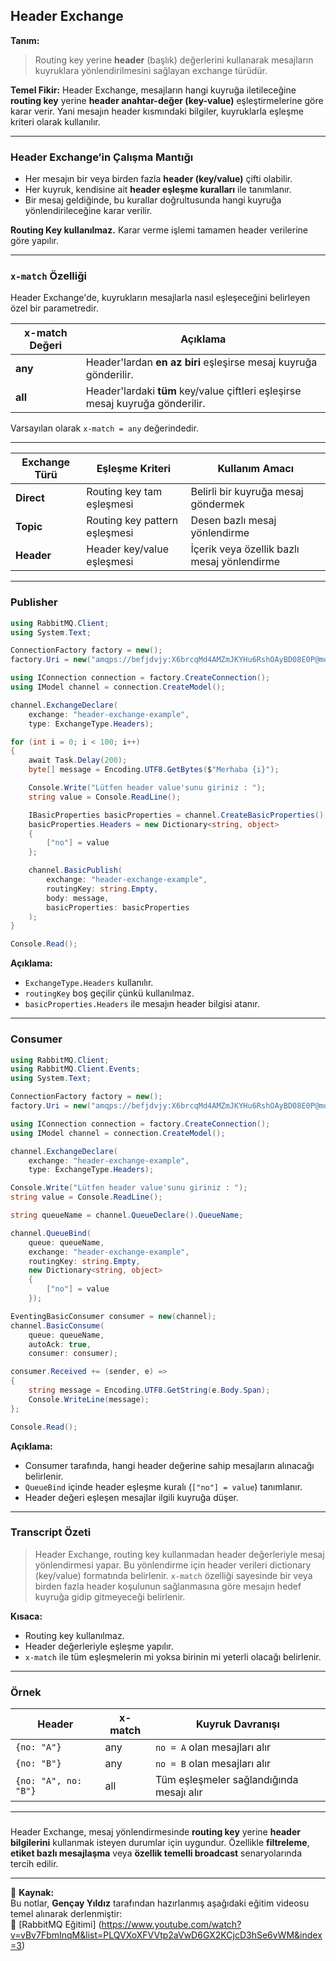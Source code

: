 ## Header Exchange

**Tanım:**

> Routing key yerine **header** (başlık) değerlerini kullanarak mesajların kuyruklara yönlendirilmesini sağlayan exchange türüdür.

**Temel Fikir:**
Header Exchange, mesajların hangi kuyruğa iletileceğine **routing key** yerine **header anahtar-değer (key-value)** eşleştirmelerine göre karar verir. Yani mesajın header kısmındaki bilgiler, kuyruklarla eşleşme kriteri olarak kullanılır.

---

### Header Exchange’in Çalışma Mantığı

* Her mesajın bir veya birden fazla **header (key/value)** çifti olabilir.
* Her kuyruk, kendisine ait **header eşleşme kuralları** ile tanımlanır.
* Bir mesaj geldiğinde, bu kurallar doğrultusunda hangi kuyruğa yönlendirileceğine karar verilir.

**Routing Key kullanılmaz.**
Karar verme işlemi tamamen header verilerine göre yapılır.

---

### `x-match` Özelliği

Header Exchange'de, kuyrukların mesajlarla nasıl eşleşeceğini belirleyen özel bir parametredir.

| x-match Değeri | Açıklama                                                                      |
| -------------- | ----------------------------------------------------------------------------- |
| **any**        | Header'lardan **en az biri** eşleşirse mesaj kuyruğa gönderilir.              |
| **all**        | Header'lardaki **tüm** key/value çiftleri eşleşirse mesaj kuyruğa gönderilir. |

Varsayılan olarak `x-match = any` değerindedir.

---

| Exchange Türü | Eşleşme Kriteri               | Kullanım Amacı                              |
| ------------- | ----------------------------- | ------------------------------------------- |
| **Direct**    | Routing key tam eşleşmesi     | Belirli bir kuyruğa mesaj göndermek         |
| **Topic**     | Routing key pattern eşleşmesi | Desen bazlı mesaj yönlendirme               |
| **Header**    | Header key/value eşleşmesi    | İçerik veya özellik bazlı mesaj yönlendirme |

---

### Publisher

```csharp
using RabbitMQ.Client;
using System.Text;

ConnectionFactory factory = new();
factory.Uri = new("amqps://befjdvjy:X6brcqMd4AMZmJKYHu6RshOAyBD08E0P@moose.rmq.cloudamqp.com/befjdvjy");

using IConnection connection = factory.CreateConnection();
using IModel channel = connection.CreateModel();

channel.ExchangeDeclare(
    exchange: "header-exchange-example",
    type: ExchangeType.Headers);

for (int i = 0; i < 100; i++)
{
    await Task.Delay(200);
    byte[] message = Encoding.UTF8.GetBytes($"Merhaba {i}");

    Console.Write("Lütfen header value'sunu giriniz : ");
    string value = Console.ReadLine();

    IBasicProperties basicProperties = channel.CreateBasicProperties();
    basicProperties.Headers = new Dictionary<string, object>
    {
        ["no"] = value
    };

    channel.BasicPublish(
        exchange: "header-exchange-example",
        routingKey: string.Empty,
        body: message,
        basicProperties: basicProperties
    );
}

Console.Read();
```

**Açıklama:**

* `ExchangeType.Headers` kullanılır.
* `routingKey` boş geçilir çünkü kullanılmaz.
* `basicProperties.Headers` ile mesajın header bilgisi atanır.

---

### Consumer

```csharp
using RabbitMQ.Client;
using RabbitMQ.Client.Events;
using System.Text;

ConnectionFactory factory = new();
factory.Uri = new("amqps://befjdvjy:X6brcqMd4AMZmJKYHu6RshOAyBD08E0P@moose.rmq.cloudamqp.com/befjdvjy");

using IConnection connection = factory.CreateConnection();
using IModel channel = connection.CreateModel();

channel.ExchangeDeclare(
    exchange: "header-exchange-example",
    type: ExchangeType.Headers);

Console.Write("Lütfen header value'sunu giriniz : ");
string value = Console.ReadLine();

string queueName = channel.QueueDeclare().QueueName;

channel.QueueBind(
    queue: queueName,
    exchange: "header-exchange-example",
    routingKey: string.Empty,
    new Dictionary<string, object>
    {
        ["no"] = value
    });

EventingBasicConsumer consumer = new(channel);
channel.BasicConsume(
    queue: queueName,
    autoAck: true,
    consumer: consumer);

consumer.Received += (sender, e) =>
{
    string message = Encoding.UTF8.GetString(e.Body.Span);
    Console.WriteLine(message);
};

Console.Read();
```

**Açıklama:**

* Consumer tarafında, hangi header değerine sahip mesajların alınacağı belirlenir.
* `QueueBind` içinde header eşleşme kuralı (`["no"] = value`) tanımlanır.
* Header değeri eşleşen mesajlar ilgili kuyruğa düşer.

---

### Transcript Özeti

> Header Exchange, routing key kullanmadan header değerleriyle mesaj yönlendirmesi yapar. Bu yönlendirme için header verileri dictionary (key/value) formatında belirlenir.
> `x-match` özelliği sayesinde bir veya birden fazla header koşulunun sağlanmasına göre mesajın hedef kuyruğa gidip gitmeyeceği belirlenir.

**Kısaca:**

* Routing key kullanılmaz.
* Header değerleriyle eşleşme yapılır.
* `x-match` ile tüm eşleşmelerin mi yoksa birinin mi yeterli olacağı belirlenir.

---

### Örnek

| Header               | x-match | Kuyruk Davranışı                         |
| -------------------- | ------- | ---------------------------------------- |
| `{no: "A"}`          | any     | `no = A` olan mesajları alır             |
| `{no: "B"}`          | any     | `no = B` olan mesajları alır             |
| `{no: "A", no: "B"}` | all     | Tüm eşleşmeler sağlandığında mesajı alır |

---

###

Header Exchange, mesaj yönlendirmesinde **routing key** yerine **header bilgilerini** kullanmak isteyen durumlar için uygundur.
Özellikle **filtreleme**, **etiket bazlı mesajlaşma** veya **özellik temelli broadcast** senaryolarında tercih edilir.

---

📘 **Kaynak:**  
Bu notlar, **Gençay Yıldız** tarafından hazırlanmış aşağıdaki eğitim videosu temel alınarak derlenmiştir:  
🎥 [RabbitMQ Eğitimi] (https://www.youtube.com/watch?v=vBv7FbmInqM&list=PLQVXoXFVVtp2aVwD6GX2KCjcD3hSe6vWM&index=3)
